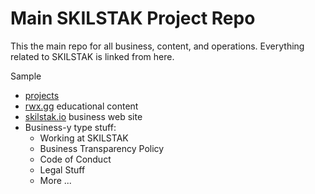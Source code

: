 # Main SKILSTAK Project Repo

This the main repo for all business, content, and operations.
Everything related to SKILSTAK is linked from here. 

Sample

* [projects](https://github.com/rwxrob/skilstak/projects)
* [rwx.gg](https://rwx.gg) educational content
* [skilstak.io](https://skilstak.io) business web site 
* Business-y type stuff:
  * Working at SKILSTAK
  * Business Transparency Policy
  * Code of Conduct
  * Legal Stuff 
  * More ...
